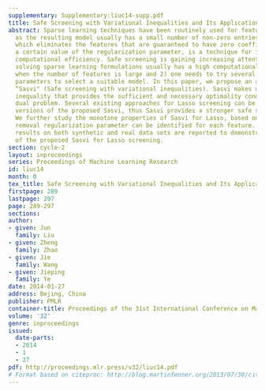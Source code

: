 ```yaml
---
supplementary: Supplementary:liuc14-supp.pdf
title: Safe Screening with Variational Inequalities and Its Application to Lasso
abstract: Sparse learning techniques have been routinely used for feature selection
  as the resulting model usually has a small number of non-zero entries.  Safe screening,
  which eliminates the features that are guaranteed to have zero coefficients for
  a certain value of the regularization parameter, is a technique for improving the
  computational efficiency. Safe screening is gaining increasing attention since 1)
  solving sparse learning formulations usually has a high computational cost especially
  when the number of features is large and 2) one needs to try several regularization
  parameters to select a suitable model. In this paper, we propose an approach called
  “Sasvi" (Safe screening with variational inequalities). Sasvi makes use of the variational
  inequality that provides the sufficient and necessary optimality condition for the
  dual problem. Several existing approaches for Lasso screening can be casted as relaxed
  versions of the proposed Sasvi, thus Sasvi provides a stronger safe screening rule.
  We further study the monotone properties of Sasvi for Lasso, based on which a sure
  removal regularization parameter can be identified for each feature. Experimental
  results on both synthetic and real data sets are reported to demonstrate the effectiveness
  of the proposed Sasvi for Lasso screening.
section: cycle-2
layout: inproceedings
series: Proceedings of Machine Learning Research
id: liuc14
month: 0
tex_title: Safe Screening with Variational Inequalities and Its Application to Lasso
firstpage: 289
lastpage: 297
page: 289-297
sections: 
author:
- given: Jun
  family: Liu
- given: Zheng
  family: Zhao
- given: Jie
  family: Wang
- given: Jieping
  family: Ye
date: 2014-01-27
address: Bejing, China
publisher: PMLR
container-title: Proceedings of the 31st International Conference on Machine Learning
volume: '32'
genre: inproceedings
issued:
  date-parts:
  - 2014
  - 1
  - 27
pdf: http://proceedings.mlr.press/v32/liuc14.pdf
# Format based on citeproc: http://blog.martinfenner.org/2013/07/30/citeproc-yaml-for-bibliographies/
---
```

